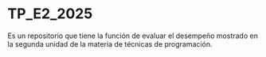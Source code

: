 # TP_E2_2025
Es un repositorio que tiene la función de evaluar el desempeño mostrado en la segunda unidad de la materia de técnicas de programación.
